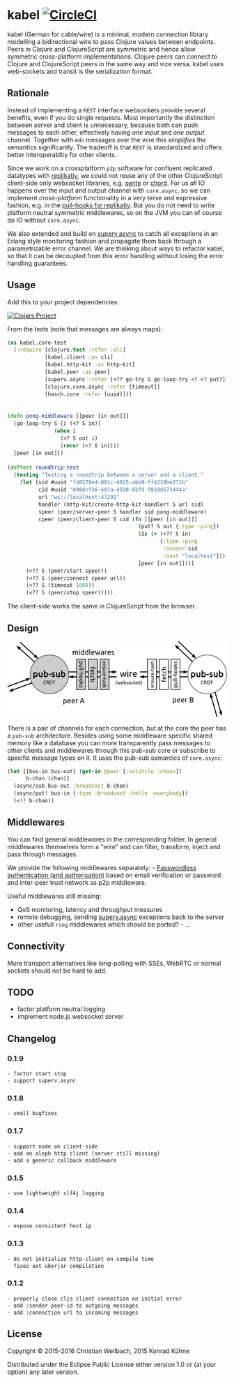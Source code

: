 # kabel [![CircleCI](https://circleci.com/gh/replikativ/kabel.svg?style=svg)](https://circleci.com/gh/replikativ/kabel)

kabel (German for cable/wire) is a minimal, modern connection library
modelling a bidirectional wire to pass Clojure values between
endpoints. Peers in Clojure and ClojureScript are symmetric and hence
allow symmetric cross-platform implementations. Clojure peers can
connect to Clojure and ClojureScript peers in the same way and vice
versa. kabel uses web-sockets and transit is the serialization format.


## Rationale

Instead of implementing a `REST` interface websockets provide several
benefits, even if you do single requests. Most importantly the
distinction between server and client is unnecessary, because both can
push messages to each other, effectively having *one input* and *one
output* channel. Together with `edn` messages over the wire this
_simplifies_ the semantics significantly. The tradeoff is that `REST` is
standardized and offers better interoperablity for other clients.

Since we work on a crossplatform `p2p` software for confluent
replicated datatypes with
[replikativ](https://github.com/replikativ/replikativ), we could not
reuse any of the other ClojureScript client-side only websocket
libraries, e.g. [sente](https://github.com/ptaoussanis/sente) or
[chord](https://github.com/jarohen/chord). For us _all_ IO happens
over the input and output channel with `core.async`, so we can
implement *cross-platform* functionality in a very terse and
expressive fashion, e.g. in the [pull-hooks for
replikativ](https://github.com/replikativ/replikativ/blob/master/src/replikativ/p2p/hooks.cljc). But
you do not need to write platform neutral symmetric middlewares, so on
the JVM you can of course do IO without `core.async`.

We also extended and build
on [superv.async](https://github.com/replikativ/superv.async/) to catch all
exceptions in an Erlang style monitoring fashion and propagate them back through
a parametrizable error channel. We are thinking about ways to refactor kabel, so
that it can be decoupled from this error handling without losing the error
handling guarantees.

## Usage

Add this to your project dependencies:

[![Clojars Project](http://clojars.org/io.replikativ/kabel/latest-version.svg)](http://clojars.org/io.replikativ/kabel)

From the tests (note that messages are always maps):

~~~ clojure
(ns kabel.core-test
  (:require [clojure.test :refer :all]
            [kabel.client :as cli]
            [kabel.http-kit :as http-kit]
            [kabel.peer :as peer]
            [superv.async :refer [<?? go-try S go-loop-try <? >? put?]]
            [clojure.core.async :refer [timeout]]
            [hasch.core :refer [uuid]]))


(defn pong-middleware [[peer [in out]]]
  (go-loop-try S [i (<? S in)]
               (when i
                 (>? S out i)
                 (recur (<? S in))))
  [peer [in out]])

(deftest roundtrip-test
  (testing "Testing a roundtrip between a server and a client."
    (let [sid #uuid "fd0278e4-081c-4925-abb9-ff4210be271b"
          cid #uuid "898dcf36-e07a-4338-92fd-f818d573444a"
          url "ws://localhost:47291"
          handler (http-kit/create-http-kit-handler! S url sid)
          speer (peer/server-peer S handler sid pong-middleware)
          cpeer (peer/client-peer S cid (fn [[peer [in out]]]
                                          (put? S out {:type :ping}) 
                                          (is (= (<?? S in)
                                                 {:type :ping
                                                  :sender sid
                                                  :host "localhost"}))
                                          [peer [in out]]))]
      (<?? S (peer/start speer))
      (<?? S (peer/connect cpeer url))
      (<?? S (timeout 1000))
      (<?? S (peer/stop speer)))))

~~~

The client-side works the same in ClojureScript from the browser.

## Design

![Example pub-sub architecture of replikativ](./peering.png)

There is a pair of channels for each connection, but at the core the
peer has a `pub-sub` architecture. Besides using some middleware
specific shared memory like a database you can more transparently pass
messages to other clients and middlewares through this pub-sub core or
subscribe to specific message types on it. It uses the pub-sub
semantics of `core.async`:

~~~ clojure
(let [[bus-in bus-out] (get-in @peer [:volatile :chans])
      b-chan (chan)]
  (async/sub bus-out :broadcast b-chan)
  (async/put! bus-in {:type :broadcast :hello :everybody})
  (<!! b-chan))
~~~


## Middlewares

You can find general middlewares in the corresponding folder. In
general middlewares themselves form a "wire" and can filter,
transform, inject and pass through messages.

We provide the following middlewares separately: - [Passwordless
authentication (and
authorisation)](https://github.com/replikativ/kabel-auth) based on
email verification or password and inter-peer trust network as p2p
middleware.

Useful middlewares still missing:
- QoS monitoring, latency and throughput measures
- remote debugging,
  sending [superv.async](https://github.com/replikativ/superv.async) exceptions
  back to the server
- other usefull `ring` middlewares which should be ported?  - ...

## Connectivity

More transport alternatives like long-polling with
SSEs, WebRTC or normal sockets should not be hard to add.


## TODO
- factor platform neutral logging
- implement node.js websocket server

## Changelog

### 0.1.9
    - factor start stop
    - support superv.async

### 0.1.8
    - small bugfixes

### 0.1.7
    - support node on client-side
    - add an aleph http client (server still missing)
    - add a generic callback middleware

### 0.1.5
    - use lightweight slf4j logging

### 0.1.4
    - expose consistent host ip

### 0.1.3
    - do not initialize http-client on compile time
      fixes aot uberjar compilation

### 0.1.2
    - properly close cljs client connection on initial error
    - add :sender peer-id to outgoing messages
    - add :connection url to incoming messages

## License

Copyright © 2015-2016 Christian Weilbach, 2015 Konrad Kühne

Distributed under the Eclipse Public License either version 1.0 or (at
your option) any later version.
